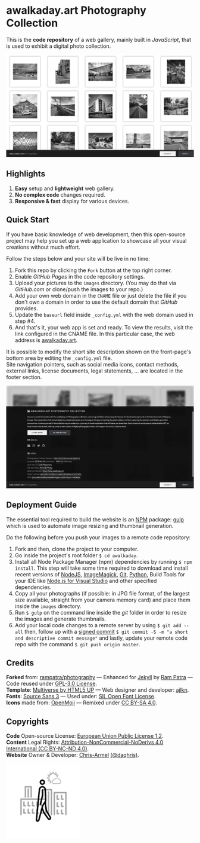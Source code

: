 # awalkaday.art Photography Collection
This is the __code repository__ of a web gallery, mainly built in _JavaScript_, that is used to exhibit a digital photo collection.  

<img src="https://raw.githubusercontent.com/awalkaday/awalkaday-art/master/assets/icons/awalkaday_art-web_overview.png" alt="website overview screenshot">  

## Highlights
1. __Easy__ setup and __lightweight__ web gallery.
2. __No complex code__ changes required. 
3. __Responsive & fast__ display for various devices.

## Quick Start
If you have basic knowledge of web development, then this open-source project may help you set up a web application to showcase all your visual creations without much effort.  

Follow the steps below and your site will be live in no time:  

1. Fork this repo by clicking the `Fork` button at the top right corner.
2. Enable _GitHub Pages_ in the code repository settings.
3. Upload your pictures to the `images` directory. (You may do that via _GitHub.com_ or clone/push the images to your repo.)
4. Add your own web domain in the `CNAME` file or just delete the file if you don't own a domain in order to use the default domain that _GitHub_ provides.
5. Update the `baseurl` field inside `_config.yml` with the web domain used in step #4.
6. And that's it, your web app is set and ready. To view the results, visit the link configured in the CNAME file. In this particular case, the web address is [awalkaday.art](https://awalkaday.art).

It is possible to modify the short site description shown on the front-page's bottom area by editing the `_config.yml` file.  
Site navigation pointers, such as social media icons, contact methods, external links, license documents, legal statements, ... are located in the footer section. 

<img src="https://raw.githubusercontent.com/awalkaday/awalkaday-art/master/assets/icons/awalkaday_art-web_footer.png" alt="website footer screenshot">  
 
## Deployment Guide
The essential tool required to build the website is an [NPM](https://www.npmjs.com) package: [gulp](https://gulpjs.com/) which is used to automate image resizing and thumbnail generation.  

Do the following before you push your images to a remote code repository:

1. Fork and then, clone the project to your computer.
2. Go inside the project's root folder `$ cd awalkaday`.
3. Install all Node Package Manager (npm) dependencies by running `$ npm install`. This step will take some time required to download and install recent versions of [NodeJS](https://nodejs.org/en/), [ImageMagick](https://imagemagick.org/index.php), [Git](https://git-scm.com/), [Python](https://www.python.org/), Build Tools for your IDE like [Node.js for Visual Studio](https://visualstudio.microsoft.com/vs/features/node-js/) and other specified dependencies.
4. Copy all your photographs (if possible: in JPG file format, of the largest size available, straight from your camera memory card) and place them inside the `images` directory.
5. Run `$ gulp` on the command line inside the _git_ folder in order to resize the images and generate thumbnails.
6. Add your local code changes to a remote server by using `$ git add --all` then, follow up with a [signed commit](https://docs.github.com/en/github/authenticating-to-github/managing-commit-signature-verification/signing-commits) `$ git commit -S -m "a short and descriptive commit message"` and lastly, update your remote code repo with the command `$ git push origin master`.  

## Credits
__Forked__ from: [rampatra/photography](https://github.com/rampatra/photography) — Enhanced for [Jekyll](https://jekyllrb.com/) by [Ram  Patra](https://github.com/rampatra) — Code reused under [GPL-3.0 License](https://raw.githubusercontent.com/rampatra/photography/master/LICENSE).   
__Template__: [Multiverse by HTML5 UP](https://html5up.net/multiverse) — Web designer and developer: [ajlkn](https://aj.lkn.io/).  
__Fonts__: [Source Sans 3](https://github.com/awalkaday/awalkaday-art/blob/master/assets/fonts/SourceSans3-Regular.ttf) — Used under: [SIL Open Font License](https://raw.githubusercontent.com/daqhris/daqhris.github.io/master/style/font/license/OFL.txt).  
__Icons__ made from: [OpenMoji](https://openmoji.org/about/) — Remixed under [CC BY-SA 4.0](https://creativecommons.org/licenses/by-sa/4.0/legalcode).  

## Copyrights
__Code__ Open-source License: [European Union Public License 1.2](https://raw.githubusercontent.com/awalkaday/awalkaday-art/master/LICENSE).    
__Content__ Legal Rights: [Attribution-NonCommercial-NoDerivs 4.0 International (CC BY-NC-ND 4.0)](https://creativecommons.org/licenses/by-nc-nd/4.0/deed.en).  
__Website__ Owner & Developer: [Chris-Armel](https://daqhris.com) [(@daqhris)](https://github.com/daqhris).  

<img src="https://raw.githubusercontent.com/awalkaday/awalkaday-art/master/assets/icons/awalkaday-logo-1x1.png" alt="website logo" width="200" height="200">  
